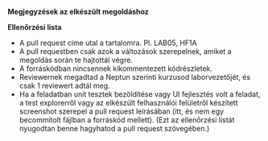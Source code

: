 **Megjegyzések az elkészült megoldáshoz**



**Ellenőrzési lista**
- A pull request címe utal a tartalomra. Pl. LAB05, HF1A
- A pull requestben csak azok a változások szerepelnek, amiket a megoldás során te hajtottál végre.
- A forráskódban nincsennek kikommentezett kódrészletek.
- Reviewernek megadtad a Neptun szerinti kurzusod laborvezetőjét, és csak 1 reviewert adtál meg.
- Ha a feladatban unit tesztek bezöldítése vagy UI fejlesztés volt a feladat, a test explorerről vagy az elkészült felhasználói felületről készített screenshot szerepel a pull request leírásában (itt, és nem egy becommitolt fájlban a forráskód mellett).
(Ezt az ellenőrzési listát nyugodtan benne hagyhatod a pull request szövegében.)
